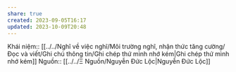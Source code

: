 ```yaml
---
share: true
created: 2023-09-05T16:17
updated: 2023-10-09T20:48
---
```

Khái niệm:: 
[[../../Nghĩ về việc nghĩ/Môi trường nghĩ, nhận thức tăng cường/Đọc và viết/Ghi chú thông tin/Ghi chép thứ mình nhớ kém|Ghi chép thứ mình nhớ kém]] 
Nguồn:: [[../../Ξ Nguồn/Nguyễn Đức Lộc|Nguyễn Đức Lộc]] 
